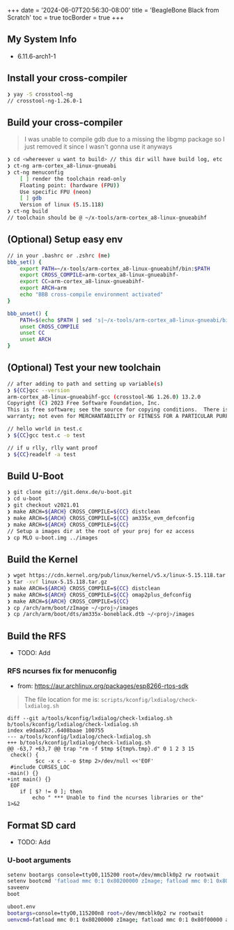 +++
date = '2024-06-07T20:56:30-08:00'
title = 'BeagleBone Black from Scratch'
toc = true
tocBorder = true
+++
## My System Info
- 6.11.6-arch1-1
## Install your cross-compiler
```bash
❯ yay -S crosstool-ng
// crosstool-ng-1.26.0-1
```
## Build your cross-compiler
> I was unable to compile gdb due to a missing the libgmp package so I just removed it since I wasn't gonna use it anyways
```bash
❯ cd <whereever u want to build> // this dir will have build log, etc
❯ ct-ng arm-cortex_a8-linux-gnueabi
❯ ct-ng menuconfig
	[ ] render the toolchain read-only
	Floating point: (hardware (FPU))
	Use specific FPU (neon)
	[ ] gdb
	Version of linux (5.15.118)
❯ ct-ng build
// toolchain should be @ ~/x-tools/arm-cortex_a8-linux-gnueabihf
```
## (Optional) Setup easy env
```bash
// in your .bashrc or .zshrc (me)
bbb_set() {
	export PATH=~/x-tools/arm-cortex_a8-linux-gnueabihf/bin:$PATH
    export CROSS_COMPILE=arm-cortex_a8-linux-gnueabihf-
    export CC=arm-cortex_a8-linux-gnueabihf-
    export ARCH=arm
    echo "BBB cross-compile environment activated"
}

bbb_unset() {
    PATH=$(echo $PATH | sed 's|~/x-tools/arm-cortex_a8-linux-gnueabi/bin:||')
    unset CROSS_COMPILE
    unset CC
    unset ARCH
}
```
## (Optional) Test your new toolchain
```bash
// after adding to path and setting up variable(s)
❯ ${CC}gcc --version
arm-cortex_a8-linux-gnueabihf-gcc (crosstool-NG 1.26.0) 13.2.0
Copyright (C) 2023 Free Software Foundation, Inc.
This is free software; see the source for copying conditions.  There is NO
warranty; not even for MERCHANTABILITY or FITNESS FOR A PARTICULAR PURPOSE.

// hello world in test.c
❯ ${CC}gcc test.c -o test

// if u rlly, rlly want proof
❯ ${CC}readelf -a test
```
## Build U-Boot
```bash
❯ git clone git://git.denx.de/u-boot.git
❯ cd u-boot
❯ git checkout v2021.01
❯ make ARCH=${ARCH} CROSS_COMPILE=${CC} distclean
❯ make ARCH=${ARCH} CROSS_COMPILE=${CC} am335x_evm_defconfig
❯ make ARCH=${ARCH} CROSS_COMPILE=${CC}
// Setup a images dir at the root of your proj for ez access
❯ cp MLO u-boot.img ../images
```

## Build the Kernel
```bash
❯ wget https://cdn.kernel.org/pub/linux/kernel/v5.x/linux-5.15.118.tar.gz
❯ tar -xvf linux-5.15.118.tar.gz
❯ make ARCH=${ARCH} CROSS_COMPILE=${CC} distclean
❯ make ARCH=${ARCH} CROSS_COMPILE=${CC} omap2plus_defconfig
❯ make ARCH=${ARCH} CROSS_COMPILE=${CC}
❯ cp /arch/arm/boot/zImage ~/<proj>/images
❯ cp /arch/arm/boot/dts/am335x-boneblack.dtb ~/<proj>/images
```
## Build the RFS
- TODO: Add
### RFS ncurses fix for menuconfig
- from: https://aur.archlinux.org/packages/esp8266-rtos-sdk
> The file location for me is: `scripts/kconfig/lxdialog/check-lxdialog.sh`
```
diff --git a/tools/kconfig/lxdialog/check-lxdialog.sh b/tools/kconfig/lxdialog/check-lxdialog.sh
index e9daa627..6408baae 100755
--- a/tools/kconfig/lxdialog/check-lxdialog.sh
+++ b/tools/kconfig/lxdialog/check-lxdialog.sh
@@ -63,7 +63,7 @@ trap "rm -f $tmp ${tmp%.tmp}.d" 0 1 2 3 15
 check() {
         $cc -x c - -o $tmp 2>/dev/null <<'EOF'
 #include CURSES_LOC
-main() {}
+int main() {}
 EOF
 	if [ $? != 0 ]; then
 	    echo " *** Unable to find the ncurses libraries or the"       1>&2
```

## Format SD card
- TODO: Add
### U-boot arguments
```bash
setenv bootargs console=ttyO0,115200 root=/dev/mmcblk0p2 rw rootwait
setenv bootcmd 'fatload mmc 0:1 0x80200000 zImage; fatload mmc 0:1 0x80F00000 am335x-boneblack.dtb; bootz 0x80200000 - 0x80F00000'
saveenv
boot
```

```bash
uboot.env
bootargs=console=ttyO0,115200n8 root=/dev/mmcblk0p2 rw rootwait
uenvcmd=fatload mmc 0:1 0x80200000 zImage; fatload mmc 0:1 0x80f00000 am335x-boneblack.dtb; fatload mmc 0:1 0x82000000 initramfs.cpio.gz; bootz 0x80200000 0x82000000 0x80f00000

```